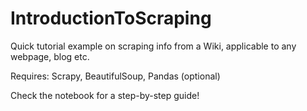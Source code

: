 # IntroductionToScraping
Quick tutorial example on scraping info from a Wiki, applicable to any webpage, blog etc.

Requires: Scrapy, BeautifulSoup, Pandas (optional)

Check the notebook for a step-by-step guide!
